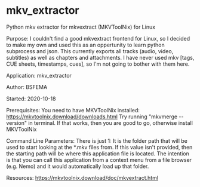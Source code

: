# mkv_extractor
Python mkv extractor for mkvextract (MKVToolNix) for Linux

Purpose:  I couldn't find a good mkvextract frontend for Linux, so I decided to make my own and used this as an oppertunity to learn python subprocess and json.  This currently exports all tracks (audio, video, subtitles) as well as chapters and attachments.  I have never used mkv [tags, CUE sheets, timestamps, cues], so I'm not going to bother with them here.

Application:  mkv_extractor

Author:  BSFEMA

Started:  2020-10-18

Prerequisites:  You need to have MKVToolNix installed:  https://mkvtoolnix.download/downloads.html  Try running "mkvmerge --version" in terminal.  If that works, then you are good to go, otherwise install MKVToolNix

Command Line Parameters:  There is just 1:  It is the folder path that will be used to start looking at the *.mkv files from.  If this value isn't provided, then the starting path will be where this application file is located.  The intention is that you can call this application from a context menu from a file browser (e.g. Nemo) and it would automatically load up that folder.

Resources:  https://mkvtoolnix.download/doc/mkvextract.html
